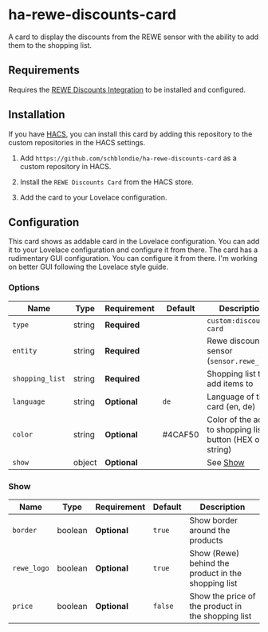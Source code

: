 # ha-rewe-discounts-card
A card to display the discounts from the REWE sensor with the ability to add them to the shopping list.

## Requirements

Requires the [REWE Discounts Integration](https://github.com/FaserF/ha-rewe) to be installed and configured.

## Installation

If you have [HACS](https://hacs.xyz/), you can install this card by adding this repository to the custom repositories in the HACS settings.

1. Add `https://github.com/schblondie/ha-rewe-discounts-card` as a custom repository in HACS.

2. Install the `REWE Discounts Card` from the HACS store.

3. Add the card to your Lovelace configuration.

## Configuration

This card shows as addable card in the Lovelace configuration. You can add it to your Lovelace configuration and configure it from there.
The card has a rudimentary GUI configuration. You can configure it from there.
I'm working on better GUI following the Lovelace style guide.

### Options

| Name            | Type    | Requirement  | Default | Description                                                                                                                                                                       |
| --------------- | ------- | ------------ | ------- | --------------------------------------------------------------------------------------------------------------------------------------------------------------------------------- |
| `type`          | string  | **Required** |         | `custom:discounts-card`                                                                                                                                                           |
| `entity`        | string  | **Required** |         | Rewe discount sensor (`sensor.rewe_`)                                                                                                                                             |
| `shopping_list` | string  | **Required** |         | Shopping list to add items to                                                                                                                                                     |
| `language`      | string  | **Optional** | `de`    | Language of the card (en, de)                                                                                                                                                     |
| `color`         | string  | **Optional** | #4CAF50 | Color of the add to shopping list button (HEX or string)                                                                                                                          |
| `show`          | object  | **Optional** |         | See [Show](#show)                                                                                                                                                                 |

### Show

| Name            | Type    | Requirement  | Default | Description                                                                                                                                                                       |
| --------------- | ------- | ------------ | ------- | --------------------------------------------------------------------------------------------------------------------------------------------------------------------------------- |
| `border`        | boolean | **Optional** | `true`  | Show border around the products                                                                                                                                                   |
| `rewe_logo`     | boolean | **Optional** | `true`  | Show (Rewe) behind the product in the shopping list                                                                                                                               |
| `price`         | boolean | **Optional** | `false` | Show the price of the product in the shopping list                                                                                                                                |
